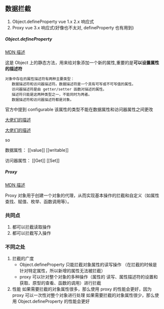 ## 数据拦截

1. Object.defineProperty vue 1.x 2.x 响应式
2. Proxy vue 3.x 响应式(好像也不太对, defineProperty 也有用到)

##### Object.defineProperty

[MDN 描述](https://developer.mozilla.org/en-US/docs/Web/JavaScript/Reference/Global_Objects/Object/defineProperty)

这是 Object 上的静态方法，用来给对象添加一个新的属性,重要的是<b>可以设置属性的描述符</b>

```text
对象中存在的属性描述符有两种主要类型：
   数据描述符和访问器描述符。数据描述符是一个具有可写或不可写值的属性。
   访问器描述符是由 getter/setter 函数对描述的属性。
   描述符只能是这两种类型之一，不能同时为两者。
   数据描述符和访问器描述符都是对象。
```

官方中提到 configurable 该属性的类型不能在数据属性和访问器属性之间更改

[大佬们的描述](https://juejin.cn/post/6844903828580466702)

[大佬们的描述](https://juejin.cn/post/7148418896922411016)

so

数据属性：
[[value]]
[[writable]]

访问器属性：
[[Get]]
[[Set]]

##### Proxy

[MDN 描述](https://developer.mozilla.org/en-US/docs/Web/JavaScript/Reference/Global_Objects/Proxy)

Proxy 对象用于创建一个对象的代理，从而实现基本操作的拦截和自定义（如属性查找、赋值、枚举、函数调用等）。

### 共同点

1. 都可以拦截读取操作
2. 都可以拦截写入操作

### 不同之处

1. 拦截的广度
   - Object.defineProperty 只能拦截对象属性的读写操作 （在拦截的时候是针对特定属性，所以新增的属性无法被拦截）
   - proxy 可以针对整个对象的多种操作（属性的 读写、属性描述符的设置和获取、原型的查看、函数的调用）进行拦截
2. 性能
   如果需要拦截的对象属性很多，那么使用 proxy 的性能会更好，因为 proxy 可以一次性对整个对象进行处理
   如果需要拦截的对象属性很少，那么使用 Object.defineProperty 的性能会更好
